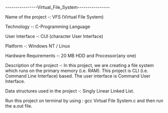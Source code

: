 ----------------Virtual_File_System----------------

Name of the project -: VFS (Virtual File System)

Technology -: C-Programming Language

User Interface -: CUI (character User Interface)

Platform -: Windows NT / Linux

Hardware Requirements -: 20 MB HDD and Processor(any one)

Description of the project -: In this project, we are creating a file system which runs on the primary memory (i.e. RAM). This project is CLI (i.e. Command Line Interface) based. The user interface is Command User Interface.

Data structures used in the project -: Singly Linear Linked List.

Run this project on terminal by using : gcc Virtual File System.c
and then run the a.out file.
